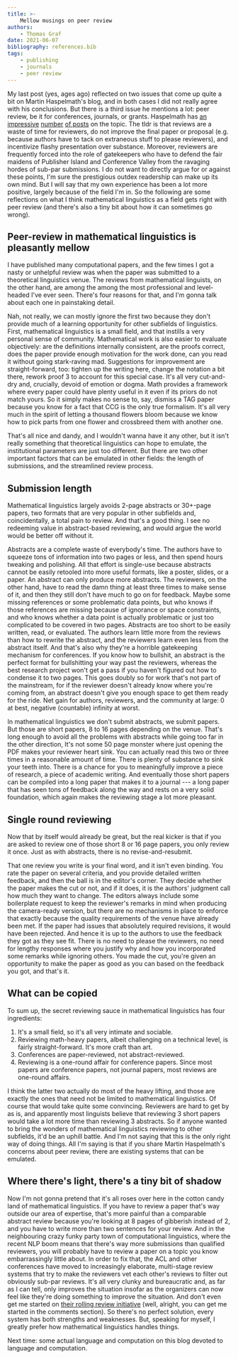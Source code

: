 ```yaml
---
title: >-
    Mellow musings on peer review
authors:
    - Thomas Graf
date: 2021-06-07
bibliography: references.bib
tags:
    - publishing
    - journals
    - peer review
---
```


<!-- START_SUMMARY_BLOCK -->
My last post (yes, ages ago) reflected on two issues that come up quite a bit on Martin Haspelmath's blog, and in both cases I did not really agree with his conclusions.
But there is a third issue he mentions a lot: peer review, be it for conferences, journals, or grants.
Haspelmath has [an](https://dlc.hypotheses.org/1138) [impressive](https://dlc.hypotheses.org/1070) [number](https://dlc.hypotheses.org/545) [of posts](https://dlc.hypotheses.org/2333#more-2333) on the topic.
The tldr is that reviews are a waste of time for reviewers, do not improve the final paper or proposal (e.g. because authors have to tack on extraneous stuff to please reviewers), and incentivize flashy presentation over substance.
Moreover, reviewers are frequently forced into the role of gatekeepers who have to defend the fair maidens of Publisher Island and Conference Valley from the ravaging hordes of sub-par submissions.
I do not want to directly argue for or against these points, I'm sure the prestigious outdex readership can make up its own mind.
But I will say that my own experience has been a lot more positive, largely because of the field I'm in.
So the following are some reflections on what I think mathematical linguistics as a field gets right with peer review (and there's also a tiny bit about how it can sometimes go wrong).


## Peer-review in mathematical linguistics is pleasantly mellow

I have published many computational papers, and the few times I got a nasty or unhelpful review was when the paper was submitted to a theoretical linguistics venue.
The reviews from mathematical linguists, on the other hand, are among the among the most professional and level-headed I've ever seen.
There's four reasons for that, and I'm gonna talk about each one in painstaking detail.

Nah, not really, we can mostly ignore the first two because they don't provide much of a learning opportunity for other subfields of linguistics.
First, mathematical linguistics is a small field, and that instills a very personal sense of community.
Mathematical work is also easier to evaluate objectively: are the definitions internally consistent, are the proofs correct, does the paper provide enough motivation for the work done, can you read it without going stark-raving mad.
Suggestions for improvement are straight-forward, too: tighten up the writing here, change the notation a bit there, rework proof 3 to account for this special case.
It's all very cut-and-dry and, crucially, devoid of emotion or dogma.
Math provides a framework where every paper could have plenty useful in it even if its priors do not match yours.
So it simply makes no sense to, say, dismiss a TAG paper because you know for a fact that CCG is the only true formalism.
It's all very much in the spirit of letting a thousand flowers bloom because we know how to pick parts from one flower and crossbreed them with another one.

That's all nice and dandy, and I wouldn't wanna have it any other, but it isn't really something that theoretical linguistics can hope to emulate, the institutional parameters are just too different.
But there are two other important factors that can be emulated in other fields: the length of submissions, and the streamlined review process.

## Submission length

Mathematical linguistics largely avoids 2-page abstracts or 30+-page papers, two formats that are very popular in other subfields and, coincidentally, a total pain to review.
And that's a good thing.
I see no redeeming value in abstract-based reviewing, and would argue the world would be better off without it.

Abstracts are a complete waste of everybody's time.
The authors have to squeeze tons of information into two pages or less, and then spend hours tweaking and polishing.
All that effort is single-use because abstracts cannot be easily retooled into more useful formats, like a poster, slides, or a paper.
An abstract can only produce more abstracts.
The reviewers, on the other hand, have to read the damn thing at least three times to make sense of it, and then they still don't have much to go on for feedback.
Maybe some missing references or some problematic data points, but who knows if those references are missing because of ignorance or space constraints, and who knows whether a data point is actually problematic or just too complicated to be covered in two pages.
Abstracts are too short to be easily written, read, or evaluated.
The authors learn little more from the reviews than how to rewrite the abstract, and the reviewers learn even less from the abstract itself.
And that's also why they're a horrible gatekeeping mechanism for conferences.
If you know how to bullshit, an abstract is the perfect format for bullshitting your way past the reviewers, whereas the best research project won't get a pass if you haven't figured out how to condense it to two pages.
This goes doubly so for work that's not part of the mainstream, for if the reviewer doesn't already know where you're coming from, an abstract doesn't give you enough space to get them ready for the ride.
Net gain for authors, reviewers, and the community at large: 0 at best, negative (countable) infinity at worst.

In mathematical linguistics we don't submit abstracts, we submit papers.
But those are short papers, 8 to 16 pages depending on the venue.
That's long enough to avoid all the problems with abstracts while going too far in the other direction, 
It's not some 50 page monster where just opening the PDF makes your reviewer heart sink.
You can actually read this two or three times in a reasonable amount of time.
There is plenty of substance to sink your teeth into.
There is a chance for you to meaningfully improve a piece of research, a piece of academic writing.
And eventually those short papers can be compiled into a long paper that makes it to a journal --- a long paper that has seen tons of feedback along the way and rests on a very solid foundation, which again makes the reviewing stage a lot more pleasant.

## Single round reviewing

Now that by itself would already be great, but the real kicker is that if you are asked to review one of those short 8 or 16 page papers, you only review it once.
Just as with abstracts, there is no revise-and-resubmit.

That one review you write is your final word, and it isn't even binding.
You rate the paper on several criteria, and you provide detailed written feedback, and then the ball is in the editor's corner.
They decide whether the paper makes the cut or not, and if it does, it is the authors' judgment call how much they want to change.
The editors always include some boilerplate request to keep the reviewer's remarks in mind when producing the camera-ready version, but there are no mechanisms in place to enforce that exactly because the quality requirements of the venue have already been met.
If the paper had issues that absolutely required revisions, it would have been rejected.
And hence it is up to the authors to use the feedback they got as they see fit.
There is no need to please the reviewers, no need for lengthy responses where you justify why and how you incorporated some remarks while ignoring others.
You made the cut, you're given an opportunity to make the paper as good as you can based on the feedback you got, and that's it.

## What can be copied

To sum up, the secret reviewing sauce in mathematical linguistics has four ingredients:

1. It's a small field, so it's all very intimate and sociable.
1. Reviewing math-heavy papers, albeit challenging on a technical level, is fairly straight-forward.
   It's more craft than art.
1. Conferences are paper-reviewed, not abstract-reviewed.
1. Reviewing is a one-round affair for conference papers.
   Since most papers are conference papers, not journal papers, most reviews are one-round affairs.

I think the latter two actually do most of the heavy lifting, and those are exactly the ones that need not be limited to mathematical linguistics.
Of course that would take quite some convincing.
Reviewers are hard to get by as is, and apparently most linguists believe that reviewing 3 short papers would take a lot more time than reviewing 3 abstracts.
So if anyone wanted to bring the wonders of mathematical linguistics reviewing to other subfields, it'd be an uphill battle.
And I'm not saying that this is the only right way of doing things.
All I'm saying is that if you share Martin Haspelmath's concerns about peer review, there are existing systems that can be emulated.

## Where there's light, there's a tiny bit of shadow

Now I'm not gonna pretend that it's all roses over here in the cotton candy land of mathematical linguistics.
If you have to review a paper that's way outside our area of expertise, that's more painful than a comparable abstract review because you're looking at 8 pages of gibberish instead of 2, and you have to write more than two sentences for your review.
And in the neighbouring crazy funky party town of computational linguistics, where the recent NLP boom means that there's way more submissions than qualified reviewers, you will probably have to review a paper on a topic you know embarrassingly little about.
In order to fix that, the ACL and other conferences have moved to increasingly elaborate, multi-stage review systems that try to make the reviewers vet each other's reviews to filter out obviously sub-par reviews.
It's all very clunky and bureaucratic and, as far as I can tell, only improves the situation insofar as the organizers can now feel like they're doing something to improve the situation.
And don't even get me started on [their rolling review initiative](https://www.aclweb.org/adminwiki/index.php?title=ACL_Rolling_Review_Proposal) (well, alright, you can get me started in the comments section).
So there's no perfect solution, every system has both strengths and weaknesses.
But, speaking for myself, I greatly prefer how mathematical linguistics handles things.

Next time: some actual language and computation on this blog devoted to language and computation.
